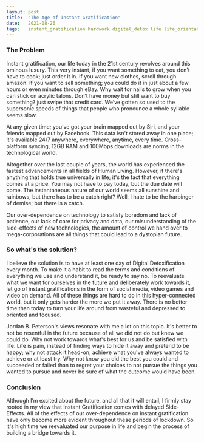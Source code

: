 ```yaml
---
layout: post
title:  "The Age of Instant Gratification"
date:   2021-08-26
tags:	instant_gratification hardwork digital_detox life life_orientation goals privacy future
---
```


### The Problem

Instant gratification, our life today in the 21st century revolves around this ominous luxury. This very instant, if you want something to eat, you don’t have to cook; just order it in. If you want new clothes, scroll through amazon. If you want to sell something; you could do it in just about a few hours or even minutes through eBay. Why wait for nails to grow when you can stick on acrylic talons. Don’t have money but still want to buy something? just swipe that credit card. We’ve gotten so used to the supersonic speeds of things that people who pronounce a whole syllable seems slow.

At any given time; you’ve got your brain mapped out by Siri, and your friends mapped out by Facebook. This data isn't stored away in one place; it's available 24/7 anywhere, everywhere, anytime, every time. Cross-platform syncing, 12GB RAM and 100Mbps downloads are norms in the technological world.

Altogether over the last couple of years, the world has experienced the fastest advancements in all fields of Human Living. However, if there's anything that holds true universally in life; it's the fact that everything comes at a price. You may not have to pay today, but the due date will come. The instantaneous nature of our world seems all sunshine and rainbows, but there has to be a catch right? Well, I hate to be the harbinger of demise; but there is a catch.

Our over-dependence on technology to satisfy boredom and lack of patience, our lack of care for privacy and data, our misunderstanding of the side-effects of new technologies, the amount of control we hand over to mega-corporations are all things that could lead to a dystopian future. 

### So what's the solution?

I believe the solution is to have at least one day of Digital Detoxification every month. To make it a habit to read the terms and conditions of everything we use and understand it, be ready to say no. To reevaluate what we want for ourselves in the future and deliberately work towards it, let go of instant gratifications in the form of social media, video games and video on demand. All of these things are hard to do in this hyper-connected world, but it only gets harder the more we put it away. There is no better time than today to turn your life around from wasteful and depressed to oriented and focused.

Jordan B. Peterson's views resonate with me a lot on this topic. It's better to not be resentful in the future because of all we did not do but knew we could do. Why not work towards what's best for us and be satisfied with life. Life is pain, instead of finding ways to hide it away and pretend to be happy; why not attack it head-on, achieve what you've always wanted to achieve or at least try. Why not know you did the best you could and succeeded or failed than to regret your choices to not pursue the things you wanted to pursue and never be sure of what the outcome would have been.

### Conclusion

Although I’m excited about the future, and all that it will entail, I firmly stay rooted in my view that Instant Gratification comes with delayed Side-Effects. All of the effects of our over-dependence on instant gratification have only become more evident throughout these periods of lockdown. So it's high time we reevaluated our purpose in life and begin the process of building a bridge towards it.
